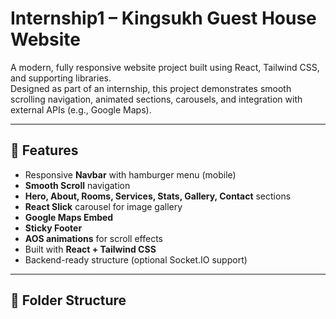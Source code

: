 # Internship1 – Kingsukh Guest House Website

A modern, fully responsive website project built using React, Tailwind CSS, and supporting libraries.  
Designed as part of an internship, this project demonstrates smooth scrolling navigation, animated sections, carousels, and integration with external APIs (e.g., Google Maps).

---

## 🚀 Features

- Responsive **Navbar** with hamburger menu (mobile)
- **Smooth Scroll** navigation
- **Hero, About, Rooms, Services, Stats, Gallery, Contact** sections
- **React Slick** carousel for image gallery
- **Google Maps Embed**
- **Sticky Footer**
- **AOS animations** for scroll effects
- Built with **React + Tailwind CSS**
- Backend-ready structure (optional Socket.IO support)

---

## 📂 Folder Structure


